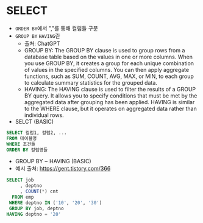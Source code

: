 
# SELECT
* ```ORDER BY```에서 ","를 통해 컬럼들 구분
* ```GROUP BY``` ```HAVING```란
     * 출처: ChatGPT
     * GROUP BY:
The GROUP BY clause is used to group rows from a database table based on the values in one or more columns. When you use GROUP BY, it creates a group for each unique combination of values in the specified columns. You can then apply aggregate functions, such as SUM, COUNT, AVG, MAX, or MIN, to each group to calculate summary statistics for the grouped data.
     * HAVING:
The HAVING clause is used to filter the results of a GROUP BY query. It allows you to specify conditions that must be met by the aggregated data after grouping has been applied. HAVING is similar to the WHERE clause, but it operates on aggregated data rather than individual rows.
* SELCT (BASIC)
```sql
SELECT 컬럼1, 컬럼2, ...
FROM 테이블명
WHERE 조건들
ORDER BY 컬럼명들
```

* GROUP BY ~ HAVING (BASIC)
* 예시 출처: https://gent.tistory.com/366
```sql
SELECT job
     , deptno
     , COUNT(*) cnt
  FROM emp
 WHERE deptno IN ('10', '20', '30')
 GROUP BY job, deptno
HAVING deptno = '20'
```
